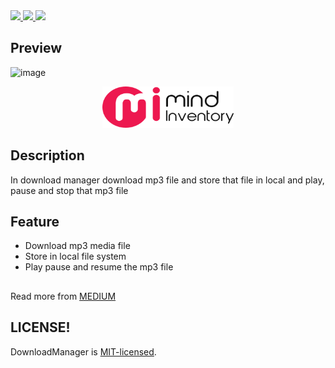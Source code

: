 <a href="https://docs.swift.org/swift-book/" style="pointer-events: stroke;" target="_blank">
<img src="https://img.shields.io/badge/swift-5.0-brightgreen">
</a>
<a href="#" style="pointer-events: stroke;" target="_blank">
<img src="https://img.shields.io/badge/platform-iOS-red">
</a>
<a href="https://github.com/ashishpatelmi/GenerateDynamicCustomForm/blob/main/LICENSE" style="pointer-events: stroke;" target="_blank">
<img src="https://img.shields.io/badge/licence-MIT.-orange">
</a>

## Preview
![image](/Media/download_manager.gif)

<p align="center">
    <a href="https://www.mindinventory.com" style="pointer-events: stroke;" target="_blank">
        <img src="/Media/mi.png" width="210" height="66" title="MindInventory">
    </a>
</p>

## Description

In download manager download mp3 file and store that file in local and play, pause and stop that mp3 file

## Feature
- Download mp3 media file
- Store in local file system
- Play pause and resume the mp3 file
##

Read more from [MEDIUM](https://medium.com/mindful-engineering/downloadmanager-3839ce4f3b55)

## LICENSE!

DownloadManager is [MIT-licensed](/LICENSE).
